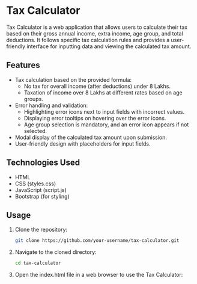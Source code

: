 # Tax Calculator

Tax Calculator is a web application that allows users to calculate their tax based on their gross annual income, extra income, age group, and total deductions. It follows specific tax calculation rules and provides a user-friendly interface for inputting data and viewing the calculated tax amount.

## Features

- Tax calculation based on the provided formula:
  - No tax for overall income (after deductions) under 8 Lakhs.
  - Taxation of income over 8 Lakhs at different rates based on age groups.
- Error handling and validation:
  - Highlighting error icons next to input fields with incorrect values.
  - Displaying error tooltips on hovering over the error icons.
  - Age group selection is mandatory, and an error icon appears if not selected.
- Modal display of the calculated tax amount upon submission.
- User-friendly design with placeholders for input fields.

## Technologies Used

- HTML
- CSS (styles.css)
- JavaScript (script.js)
- Bootstrap (for styling)

## Usage

1. Clone the repository:

   ```sh
   git clone https://github.com/your-username/tax-calculator.git
   
2. Navigate to the cloned directory:

   ```sh
   cd tax-calculator
3. Open the index.html file in a web browser to use the Tax Calculator:

  
   



  
